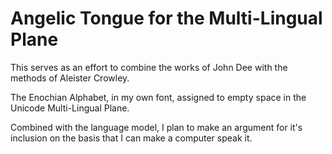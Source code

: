 # Angelic Tongue for the Multi-Lingual Plane

This serves as an effort to combine the works 
of John Dee with the methods of Aleister Crowley. 

The Enochian Alphabet, in my own font, assigned to 
empty space in the Unicode Multi-Lingual Plane. 

Combined with the language model, I plan to make an 
argument for it's inclusion on the basis that I 
can make a computer speak it. 
